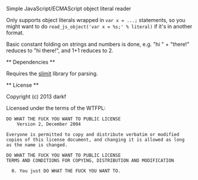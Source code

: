 Simple JavaScript/ECMAScript object literal reader

Only supports object literals wrapped in `var x = ...;` statements, so you
  might want to do `read_js_object('var x = %s;' % literal)` if it's in another format.

Basic constant folding on strings and numbers is done, e.g. "hi " + "there!" reduces to "hi there!",
and 1+1 reduces to 2.

** Dependencies **

Requires the [slimit](http://github.com/rspivak/slimit) library for parsing.

** License **

Copyright (c) 2013 darkf

Licensed under the terms of the WTFPL:


	DO WHAT THE FUCK YOU WANT TO PUBLIC LICENSE 
 		Version 2, December 2004 
	
	Everyone is permitted to copy and distribute verbatim or modified 
	copies of this license document, and changing it is allowed as long 
	as the name is changed. 
	
	DO WHAT THE FUCK YOU WANT TO PUBLIC LICENSE 
	TERMS AND CONDITIONS FOR COPYING, DISTRIBUTION AND MODIFICATION 
	
	  0. You just DO WHAT THE FUCK YOU WANT TO.